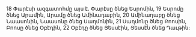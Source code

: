 18 Փարէսի ազգատոհմը այս է. Փարէսը ծնեց Եսրոմին, 19 Եսրոմը ծնեց Արամին, Արամը ծնեց Ամինադաբին, 20 Ամինադաբը ծնեց Նաասոնին, Նաասոնը ծնեց Սաղմոնին, 21 Սաղմոնը ծնեց Բոոսին, Բոոսը ծնեց Օբէդին, 22 Օբէդը ծնեց Յեսսէին, Յեսսէն ծնեց Դաւթին:































